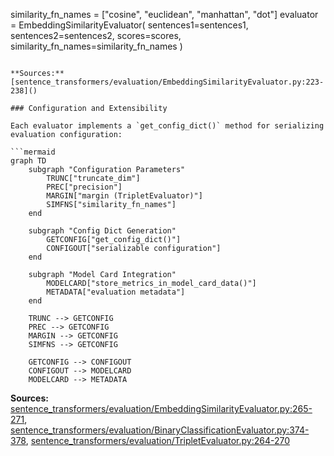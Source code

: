 similarity_fn_names = ["cosine", "euclidean", "manhattan", "dot"]
evaluator = EmbeddingSimilarityEvaluator(
    sentences1=sentences1,
    sentences2=sentences2, 
    scores=scores,
    similarity_fn_names=similarity_fn_names
)
```

**Sources:** [sentence_transformers/evaluation/EmbeddingSimilarityEvaluator.py:223-238]()

### Configuration and Extensibility

Each evaluator implements a `get_config_dict()` method for serializing evaluation configuration:

```mermaid
graph TD
    subgraph "Configuration Parameters"
        TRUNC["truncate_dim"]
        PREC["precision"]
        MARGIN["margin (TripletEvaluator)"]
        SIMFNS["similarity_fn_names"]
    end
    
    subgraph "Config Dict Generation"
        GETCONFIG["get_config_dict()"]
        CONFIGOUT["serializable configuration"]
    end
    
    subgraph "Model Card Integration"
        MODELCARD["store_metrics_in_model_card_data()"]
        METADATA["evaluation metadata"]
    end
    
    TRUNC --> GETCONFIG
    PREC --> GETCONFIG
    MARGIN --> GETCONFIG
    SIMFNS --> GETCONFIG
    
    GETCONFIG --> CONFIGOUT
    CONFIGOUT --> MODELCARD
    MODELCARD --> METADATA
```

**Sources:** [sentence_transformers/evaluation/EmbeddingSimilarityEvaluator.py:265-271](), [sentence_transformers/evaluation/BinaryClassificationEvaluator.py:374-378](), [sentence_transformers/evaluation/TripletEvaluator.py:264-270]()